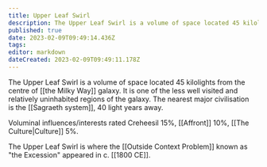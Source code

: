 ```yaml
---
title: Upper Leaf Swirl
description: The Upper Leaf Swirl is a volume of space located 45 kilolights from the centre of galaxy
published: true
date: 2023-02-09T09:49:14.436Z
tags: 
editor: markdown
dateCreated: 2023-02-09T09:49:11.178Z
---
```


The Upper Leaf Swirl is a volume of space located 45 kilolights from the centre of [[the Milky Way]] galaxy.  It is one of the less well visited and relatively uninhabited regions of the galaxy.  The nearest major civilisation is the [[Sagraeth system]], 40 light years away.

Voluminal influences/interests rated Creheesil 15%, [[Affront]] 10%, [[The Culture|Culture]] 5%.

The Upper Leaf Swirl is where the [[Outside Context Problem]] known as "the Excession" appeared in c. [[1800 CE]]. 